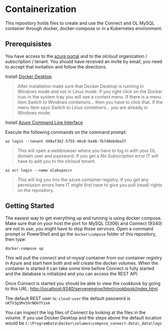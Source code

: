 # Containerization

This repository holds files to create and use the Connect and OL MySQL container through docker, docker-compose or in a Kubernetes environment.

## Prerequisistes
You have access to the [azure portal](https://portal.azure.com) and to the *olcloud* organization / subscription / tenant. You should have received an invite by email, you need to accept that invitation and follow the directions.

Install [Docker Desktop](https://www.docker.com/products/docker-desktop)
>After installation make sure that Docker Desktop is running in Windows mode and not in Linux mode. If you right click on the Docker icon in the system tray you will see a context menu. If there is a menu item *Switch to Windows containers...* then you have to click that. If the menu item says *Switch to Linux containers...* you are already in Windows mode.

Install [Azure Command Line Interface](https://docs.microsoft.com/en-us/cli/azure/install-azure-cli-windows?tabs=azure-cli)

Execute the following commands on the command prompt:

`az login --tenant d48af302-5755-46c0-9a48-7b7d0eb4ba37`
>This will open a webbrowser where you have to log in with your OL domain user and password. If you get a *No Subscription* error IT will have to add you to the olcloud tenant.

`az acr login --name olakspoccr`
>This will log you into the azure container registry. If you get any permission errors here IT might first have to give you pull (read) rights on the repository.

## Getting Started
The easiest way to get everything up and running is using docker compose. Make sure that on your host the port for MySQL (3306) and Connect (9340) are not in use, you might have to stop those services. Open a command prompt or PowerShell and go the `docker\compose` folder of this repository, then type:

`docker-compose up`

This will pull the *connect* and *ol-mysql* container from our container registry in Azure and start hem both and will create the docker volumes. When the container is started it can take some time before Connect is fully started and the database is initialized and you can access the REST API.

Once Connect is started you should be able to view the cookbook by going to this URL: [http://localhost:9340/serverengine/html/cookbook/index.html](http://localhost:9340/serverengine/html/cookbook/index.html)

The default REST user is: `cloud-user` the default password is `nKTV3gSMv59rNOhTYzxm`

You can inspect the log files of Connect by looking at the files in the volume. If you use Docker Desktop and the steps above the default location would be `C:\ProgramData\Docker\volumes\compose_connect-data\_data\logs`